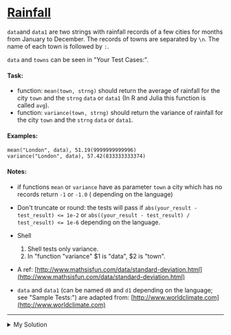 # [Rainfall](https://www.codewars.com/kata/56a32dd6e4f4748cc3000006)

`data`and `data1` are two strings with rainfall records of a few cities for months from January to December. The records
of towns are separated by `\n`. The name of each town is followed by `:`.

`data` and `towns` can be seen in "Your Test Cases:".

#### Task:

- function: `mean(town, strng)` should return the average of rainfall for the city `town` and the `strng` `data` or
  `data1` (In R and Julia this function is called `avg`).
- function: `variance(town, strng)` should return the variance of rainfall for the city `town` and the `strng` `data` or
  `data1`.

#### Examples:

    mean("London", data), 51.19(9999999999996)
    variance("London", data), 57.42(833333333374)

#### Notes:

- if functions `mean` or `variance` have as parameter `town` a city which has no records return `-1` or `-1.0` (
  depending on the language)
- Don't truncate or round: the tests will pass if `abs(your_result - test_result) <= 1e-2` or
  `abs((your_result - test_result) / test_result) <= 1e-6` depending on the language.
- Shell

    1. Shell tests only variance.
    2. In "function "variance" $1 is "data", $2 is "town".

- A
  ref: [http://www.mathsisfun.com/data/standard-deviation.html](http://www.mathsisfun.com/data/standard-deviation.html)
- `data` and `data1` (can be named `d0` and `d1` depending on the language; see "Sample Tests:") are adapted
  from: [http://www.worldclimate.com](http://www.worldclimate.com)

---

<details><summary>My Solution</summary>

```js
const getTownData = (town, str) => {
  const townStartIdx = str.indexOf(town + ':')
  if (townStartIdx === -1) return []

  const townEndIdx = str.indexOf('\n', townStartIdx)
  const townData = str.slice(townStartIdx, townEndIdx === -1 ? str.length : townEndIdx)

  return townData
    .replace(/[^0-9,.]/g, '')
    .split(',')
    .map(Number)
}

const mean = (town, str) => {
  const data = getTownData(town, str)
  if (data.length === 0) return -1

  return data.reduce((acc, cur) => acc + cur, 0) / 12
}

const variance = (town, str) => {
  const data = getTownData(town, str)
  if (data.length === 0) return -1
  const meanValue = mean(town, str)

  return data.reduce((acc, cur) => acc + (cur - meanValue) ** 2, 0) / data.length
}
```

</details>
